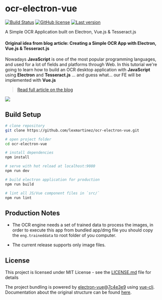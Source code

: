 # ocr-electron-vue

[![Build Status](https://travis-ci.org/lexmartinez/ocr-electron-vue.svg?branch=master)](https://travis-ci.org/lexmartinez/ocr-electron-vue)
[![GitHub license](https://img.shields.io/github/license/lexmartinez/ocr-electron-vue.svg)](https://github.com/lexmartinez/ocr-electron-vue/blob/master/LICENSE.md)
[![Last version](https://img.shields.io/badge/version-v1.0.0-blue.svg)](https://github.com/lexmartinez/ocr-electron-vue/blob/master/CHANGELOG.md)
<br/>

A Simple OCR Application built on Electron, Vue.js & Tesseract.js

#### Original idea from blog article: Creating a Simple OCR App with Electron, Vue.js & Tesseract.js 

Nowadays **JavaScript** is one of the most popular programming languages, and used for a lot of fields and platforms through Web. In this tutorial we're going to learn how to build an OCR desktop application with **JavaScript** using **Electron** and **Tesseract.js** ... and guess what... our FE will be implemented with **Vue.js**

> [Read full article on the blog](https://lexmartinez.com/read/create-simple-ocr-electron-vue-tesseract)

![](https://github.com/lexmartinez/ocr-electron-vue/raw/master/screenshots/demo.gif)

## Build Setup

``` bash
# clone repository
git clone https://github.com/lexmartinez/ocr-electron-vue.git

# open project folder
cd ocr-electron-vue

# install dependencies
npm install

# serve with hot reload at localhost:9080
npm run dev

# build electron application for production
npm run build

# lint all JS/Vue component files in `src/`
npm run lint
```

## Production Notes

- The OCR engine needs a set of trained data to process the images, in order to execute this app from bundled app/dmg file you should copy the `eng.traineddata` to root folder of you computer.

- The current release supports only image files.

## License

This project is licensed under MIT License - see the [LICENSE.md](https://github.com/lexmartinez/ocr-electron-vue/blob/master/LICENSE.md) file for details

The project bundling is powered by [electron-vue](https://github.com/SimulatedGREG/electron-vue)@[7c4e3e9](https://github.com/SimulatedGREG/electron-vue/tree/7c4e3e90a772bd4c27d2dd4790f61f09bae0fcef) using [vue-cli](https://github.com/vuejs/vue-cli). Documentation about the original structure can be found [here](https://simulatedgreg.gitbooks.io/electron-vue/content/index.html).
